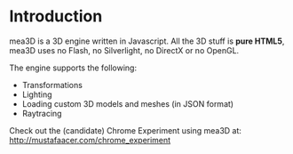 # Introduction #

mea3D is a 3D engine written in Javascript. All the 3D stuff is **pure HTML5**, mea3D uses no Flash, no Silverlight, no DirectX or no OpenGL.

The engine supports the following:
  * Transformations
  * Lighting
  * Loading custom 3D models and meshes (in JSON format)
  * Raytracing

Check out the (candidate) Chrome Experiment using mea3D at: http://mustafaacer.com/chrome_experiment